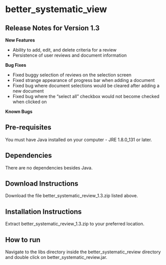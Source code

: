 # better_systematic_view

## Release Notes for Version 1.3

  __New Features__
  
  * Ability to add, edit, and delete criteria for a review
  * Persistence of user reviews and document information

  __Bug Fixes__
  
  * Fixed buggy selection of reviews on the selection screen
  * Fixed strange appearance of progress bar when adding a document
  * Fixed bug where document selections would be cleared after adding a new document
  * Fixed bug where the “select all” checkbox would not become checked when clicked on

  __Known Bugs__

## Pre-requisites

You must have Java installed on your computer - JRE 1.8.0_131 or later.

## Dependencies

There are no dependencies besides Java.

## Download Instructions

Download the file better_systematic_review_1.3.zip listed above.

## Installation Instructions

Extract better_systematic_review_1.3.zip to your preferred location.

## How to run

Navigate to the libs directory inside the better_systematic_review directory and double click on better_systematic_review.jar.
